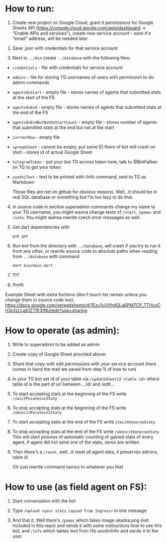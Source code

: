 
# How to run:

1) Create new project on Google Cloud, grant it permissions for Google Sheets API (https://console.cloud.google.com/apis/dashboard -> "Enable APIs and services"), create new service account - save it's "email" address, will be needed later

2) Save .json with credentials for that service account

3) Next to ```../bin``` create ```../database``` with the following files:
 - ```credentials``` - file with credentials for service account
 - ```admins``` - file for storing TG usernames of users with permission to do admin commands
 - ```agentsOnStart``` - empty file - stores names of agents that submitted stats at the start of the FS
 - ```agentsOnEnd``` - empty file - stores names of agents that submitted stats at the end of the FS
 - ```agentsOnEndButNotOnStartCount``` - empty file - stores number of agents that submitted stats at the end but not at the start
 - ```currentRow``` - empty file
 - ```spreadsheet``` - cannot be empty, put some ID there of bot will crash on start - stores id of actual Google Sheet
 - ```telegramToken``` - put your bot TG access token here, talk to @BotFather on TG to get your token
 - ```uvodniText``` - text to be printed with /info command, sent to TG as Markdown

	Those files are not on github for obvious reasons. Well...it should be in real SQL database or something but I'm too lazy to do that.
		
4) In source code in section superadmin commands change my name to your TG username, you might wanna change texts of ```/start```, ```/pomoc``` and ```/info```. You might wanna rewrite czech error messages as well.

5) Get dart dependencies with
    ```sh
    pub get
    ```
4) Run bot from the directory with ```../database```, will crash if you try to run it from any other, or rewrite source code to absolute paths when reading from ```../database``` with command
	```sh
	dart bin/main.dart
	```

5) ???

6) Profit
		
		
Example Sheet with extra fuctions (don't touch list names unless you change them in source code too): https://docs.google.com/spreadsheets/d/1Ezu1cUVhdQLa6PM7CP_TTHcxCrOb3zLLgb1ZTfE3fNU/edit?usp=sharing


# How to operate (as admin):

1)	Write to superadmin to be added as admin

2) Create copy of Google Sheet provided above:

3) Share that copy with edit permissions with your service account (here comes in hand the mail we saved from step 1) of how to run)

4) In your TG bot set id of your table via
	```/updateSheetId <table id>```
	where table id is the part of url between .../d/ and /edit...
	
5) To start accepting stats at the beginning of the FS write
	```/zacitPocatecniStaty```
	
6) To stop accepting stats at the beginning of the FS write
	```/ukoncitPocatecniStaty```
	
7) To start accepting stats at the end of the FS write
	```/zacitKonecneStaty```
	
8) To stop accepting stats at the end of the FS write
	```/ukoncitKonecneStaty```
	This will start process of automatic counting of gained stats of every agent, if agent did not send one of the stats, zeros are written
	
	
9) Then there's a ```/reset```, well...it reset all agent data, it preserves admins, table id	
	
    (Or just rewrite command names to whatever you like)


# How to use (as field agent on FS):

1) Start conversation with the bot

2) Type ```/upload <your stats copied from Ingress>``` in one message

3) And that it. Well there's ```/pomoc``` which takes image ukazka.png (not included in this repo) and sends it with some instructions how to use this bot, and ```/info``` which taktes text from file uvodniInfo and sends it to the user.
